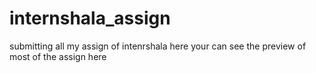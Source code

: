 # internshala_assign
submitting all my assign of intenrshala here your can see the preview of most of the assign here
